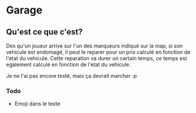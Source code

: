 # Garage

## Qu'est ce que c'est?

Des qu'un joueur arrive sur l'un des marqueurs indiqué sur la map, si son vehicule est endomagé, il peut le reparer pour un prix calculé en fonction de l'etat du vehicule. Cette reparation va durer un certain temps, ce temps est egalement calculé en fonction de l'etat du vehicule.

Je ne l'ai pas encore testé, mais ça devrait marcher :p

### Todo

* Emoji dans le texte
